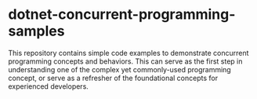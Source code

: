 # dotnet-concurrent-programming-samples
This repository contains simple code examples to demonstrate concurrent programming concepts and behaviors. This can serve as the first step in understanding one of the complex yet commonly-used programming concept, or serve as a refresher of the foundational concepts for experienced developers.
